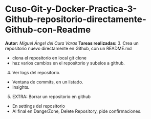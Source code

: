 # Cuso-Git-y-Docker-Practica-3-Github-repositorio-directamente-Github-con-Readme
**Autor:** *Miguel Ángel del Cura Varas*
**Tareas realizadas:** 
3. Crea un repositorio nuevo directamente en Github, con un README.md
- clona el repositorio en local
    git clone <url>
- haz varios cambios en el repositorio y subelos a github.
4. Ver logs del repositorio.
- Ventana de commits, en un listado.
- Insights.
5. EXTRA: Borrar un repositorio en github
- En settings del repositorio
- Al final en DangerZone, Delete Repository, pide confirmaciones.
